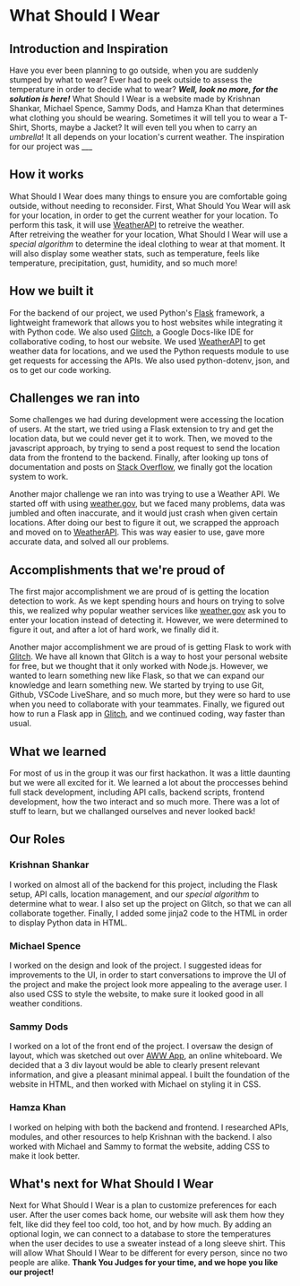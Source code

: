 # What Should I Wear

## Introduction and Inspiration

Have you ever been planning to go outside, when you are suddenly stumped by what to wear? Ever had to peek outside to assess the temperature in order to decide what to wear? **_Well, look no more, for the solution is here!_** What Should I Wear is a website made by Krishnan Shankar, Michael Spence, Sammy Dods, and Hamza Khan that determines what clothing you should be wearing. Sometimes it will tell you to wear a T-Shirt, Shorts, maybe a Jacket? It will even tell you when to carry an _umbrella_! It all depends on your location's current weather. The inspiration for our project was \_\_\_

## How it works

What Should I Wear does many things to ensure you are comfortable going outside, without needing to reconsider. First, What Should You Wear will ask for your location, in order to get the current weather for your location. To perform this task, it will use [WeatherAPI](https://weatherapi.com) to retreive the weather.  
After retreiving the weather for your location, What Should I Wear will use a _special algorithm_ to determine the ideal clothing to wear at that moment. It will also display some weather stats, such as temperature, feels like temperature, precipitation, gust, humidity, and so much more!

## How we built it

For the backend of our project, we used Python's [Flask](https://flask.palletsprojects.com/) framework, a lightweight framework that allows you to host websites while integrating it with Python code. We also used [Glitch](https://glitch.com), a Google Docs-like IDE for collaborative coding, to host our website. We used [WeatherAPI](https://weatherapi.com) to get weather data for locations, and we used the Python requests module to use get requests for accessing the APIs. We also used python-dotenv, json, and os to get our code working.

## Challenges we ran into

Some challenges we had during development were accessing the location of users. At the start, we tried using a Flask extension to try and get the location data, but we could never get it to work. Then, we moved to the javascript approach, by trying to send a post request to send the location data from the frontend to the backend. Finally, after looking up tons of documentation and posts on [Stack Overflow](https://stackoverflow.com), we finally got the location system to work.

Another major challenge we ran into was trying to use a Weather API. We started off with using [weather.gov](https://weather.gov), but we faced many problems, data was jumbled and often inaccurate, and it would just crash when given certain locations. After doing our best to figure it out, we scrapped the approach and moved on to [WeatherAPI](https://weatherapi.com). This was way easier to use, gave more accurate data, and solved all our problems.

## Accomplishments that we're proud of

The first major accomplishment we are proud of is getting the location detection to work. As we kept spending hours and hours on trying to solve this, we realized why popular weather services like [weather.gov](https://weather.gov) ask you to enter your location instead of detecting it. However, we were determined to figure it out, and after a lot of hard work, we finally did it.

Another major accomplishment we are proud of is getting Flask to work with [Glitch](https://glitch.com). We have all known that Glitch is a way to host your personal website for free, but we thought that it only worked with Node.js. However, we wanted to learn something new like Flask, so that we can expand our knowledge and learn something new. We started by trying to use Git, Github, VSCode LiveShare, and so much more, but they were so hard to use when you need to collaborate with your teammates. Finally, we figured out how to run a Flask app in [Glitch](https://glitch.com), and we continued coding, way faster than usual.

## What we learned

For most of us in the group it was our first hackathon. It was a little daunting but we were all excited for it. We learned a lot about the proccesses behind full stack development, including API calls, backend scripts, frontend development, how the two interact and so much more. There was a lot of stuff to learn, but we challanged ourselves and never looked back!

## Our Roles

### Krishnan Shankar

I worked on almost all of the backend for this project, including the Flask setup, API calls, location management, and our _special algorithm_ to determine what to wear. I also set up the project on Glitch, so that we can all collaborate together. Finally, I added some jinja2 code to the HTML in order to display Python data in HTML.

### Michael Spence

I worked on the design and look of the project. I suggested ideas for improvements to the UI, in order to start conversations to improve the UI of the project and make the project look more appealing to the average user. I also used CSS to style the website, to make sure it looked good in all weather conditions.

### Sammy Dods

I worked on a lot of the front end of the project. I oversaw the design of layout, which was sketched out over [AWW App](https://awwapp.com/), an online whiteboard. We decided that a 3 div layout would be able to clearly present relevant information, and give a pleasant minimal appeal. I built the foundation of the website in HTML, and then worked with Michael on styling it in CSS. 

### Hamza Khan

I worked on helping with both the backend and frontend. I researched APIs, modules, and other resources to help Krishnan with the backend. I also worked with Michael and Sammy to format the website, adding CSS to make it look better.

## What's next for What Should I Wear

Next for What Should I Wear is a plan to customize preferences for each user. After the user comes back home, our website will ask them how they felt, like did they feel too cold, too hot, and by how much. By adding an optional login, we can connect to a database to store the temperatures when the user decides to use a sweater instead of a long sleeve shirt. This will allow What Should I Wear to be different for every person, since no two people are alike. **Thank You Judges for your time, and we hope you like our project!**
